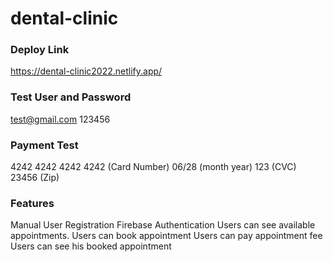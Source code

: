 # dental-clinic

### Deploy Link
https://dental-clinic2022.netlify.app/

### Test User and Password 
test@gmail.com
123456

### Payment Test
4242 4242 4242 4242 (Card Number)
06/28 (month year)
123 (CVC)
23456 (Zip)

### Features

Manual User Registration
Firebase Authentication
Users can see available appointments.
Users can book appointment
Users can pay appointment fee
Users can see his booked appointment





